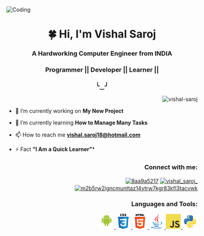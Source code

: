 <img align="center" alt="Coding" width="1000" src="https://media-exp1.licdn.com/dms/image/C4D16AQEPPngjCxvGNA/profile-displaybackgroundimage-shrink_350_1400/0/1628972882653?e=1639612800&v=beta&t=qY6JYZwBXauuioUrL_VPkNrxtvBEhScssAynHxU7jiI">

<h1 align="center">🍀 Hi, I'm Vishal Saroj</h1> 
<h3 align="center">A Hardworking Computer Engineer from INDIA</h3>
<h3 align="center">Programmer || Developer || Learner || </h3>


<h3 align="center">╰‿╯</h3>
<p align="right"> <img src="https://komarev.com/ghpvc/?username=vishal-saroj&label=Profile%20views&color=0e75b6&style=flat" alt="vishal-saroj" /> </p>

- 🔭 I’m currently working on **My New Project**

- 🌱 I’m currently learning **How to Manage Many Tasks**

- 📫 How to reach me **vishal.saroj18@hotmail.com**

- ⚡ Fact **"I Am a Quick Learner"***

<h3 align="right">Connect with me:</h3>
<p align="right">
<a href="https://linkedin.com/in/8aa9a5217" target="blank"><img align="center" src="https://raw.githubusercontent.com/rahuldkjain/github-profile-readme-generator/master/src/images/icons/Social/linked-in-alt.svg" alt="8aa9a5217" height="30" width="40" /></a>
<a href="https://instagram.com/vishal_saroj_" target="blank"><img align="center" src="https://raw.githubusercontent.com/rahuldkjain/github-profile-readme-generator/master/src/images/icons/Social/instagram.svg" alt="vishal_saroj_" height="30" width="40" /></a>
<a href="https://auth.geeksforgeeks.org/user/m2b5rw2igncmunttaz14ytrw7kgr83kfl3tacvwk" target="blank"><img align="center" src="https://raw.githubusercontent.com/rahuldkjain/github-profile-readme-generator/master/src/images/icons/Social/geeks-for-geeks.svg" alt="m2b5rw2igncmunttaz14ytrw7kgr83kfl3tacvwk" height="30" width="40" /></a>
</p>





<h3 align="right">Languages and Tools:</h3>
<p align="right"> <a href="https://developer.android.com" target="_blank"> <img src="https://raw.githubusercontent.com/devicons/devicon/master/icons/android/android-original-wordmark.svg" alt="android" width="40" height="40"/> </a> <a href="https://www.w3schools.com/css/" target="_blank"> <img src="https://raw.githubusercontent.com/devicons/devicon/master/icons/css3/css3-original-wordmark.svg" alt="css3" width="40" height="40"/> </a> <a href="https://www.w3.org/html/" target="_blank"> <img src="https://raw.githubusercontent.com/devicons/devicon/master/icons/html5/html5-original-wordmark.svg" alt="html5" width="40" height="40"/> </a> <a href="https://www.java.com" target="_blank"> <img src="https://raw.githubusercontent.com/devicons/devicon/master/icons/java/java-original.svg" alt="java" width="40" height="40"/> </a> <a href="https://developer.mozilla.org/en-US/docs/Web/JavaScript" target="_blank"> <img src="https://raw.githubusercontent.com/devicons/devicon/master/icons/javascript/javascript-original.svg" alt="javascript" width="40" height="40"/> </a> <a href="https://www.python.org" target="_blank"> <img src="https://raw.githubusercontent.com/devicons/devicon/master/icons/python/python-original.svg" alt="python" width="40" height="40"/> </a> </p>







































